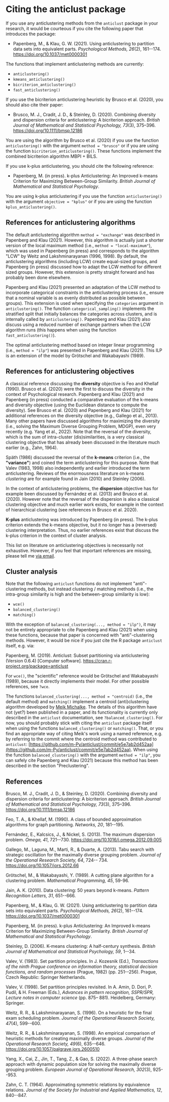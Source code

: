 # Citing the anticlust package

If you use any anticlustering methods from the `anticlust` package in your research, it would be courteous if you cite the following paper that introduces the package:

- Papenberg, M., & Klau, G. W. (2021). Using anticlustering to partition data sets into equivalent parts. *Psychological Methods, 26*(2), 161--174. https://doi.org/10.1037/met0000301

The functions that implement anticlustering methods are currently:

- `anticlustering()`
- `kmeans_anticlustering()`
- `bicriterion_anticlustering()`
- `fast_anticlustering()`

If you use the bicriterion anticlustering heuristic by Brusco et al. (2020), you should also cite their paper: 

- Brusco, M. J., Cradit, J. D., & Steinley, D. (2020). Combining diversity and dispersion criteria for anticlustering: A bicriterion approach. *British Journal of Mathematical and Statistical Psychology, 73*(3), 375–396. https://doi.org/10.1111/bmsp.12186

You are using the algorithm by Brusco et al. (2020) if you use the function `anticlustering()` with the argument `method = "brusco"` or if you are using the function `bicriterion_anticlustering()`. These functions implement the combined bicriterion algorithm MBPI + BILS. 

If you use k-plus anticlustering, you should cite the following reference:

- Papenberg, M. (in press). k-plus Anticlustering: An Improved k-means Criterion for Maximizing Between-Group Similarity. *British Journal of Mathematical and Statistical Psychology*.

You are using k-plus anticlustering if you use the function `anticlustering()` with the argument `objective = "kplus"` or if you are using the function `kplus_anticlustering()`.

## References for anticlustering algorithms

The default anticlustering algorithm `method = "exchange"` was described in Papenberg and Klau (2021). However, this algorithm is actually just a shorter version of the local maximum method (i.e., `method = "local-maximum"`), which was used in Papenberg (in press) and corresponds to the algorithm "LCW" by Weitz and Lakshminarayanan (1996, 1998). By default, the anticlustering algorithms (including LCW) create equal-sized groups, and Papenberg (in press) discussed how to adapt the LCW method for different sized groups. However, this extension is pretty straight forward and has probably been done elsewhere. 

Papenberg and Klau (2021) presented an adaptation of the LCW method to incorporate categorical constraints in the anticlustering process (i.e,, ensure that a nominal variable is as evenly distributed as possible between groups). This extension is used when specifying the `categories` argument in `anticlustering()`. The function `categorical_sampling()` implements the stratified split that initially balances the categories across clusters, and is internally called by `anticlustering()`. Papenberg and Klau (2021) also discuss using a reduced number of exchange partners when the LCW algorithm runs (this happens when using the function `fast_anticlustering()`).

The optimal anticlustering method based on integer linear programming (i.e., `method = "ilp"`) was presented in Papenberg and Klau (2021). This ILP is an extension of the model by Grötschel and Wakabayashi (1989).

## References for anticlustering objectives

A classical reference discussing the **diversity** objective is Feo and Khellaf (1990). Brusco et al. (2020) were the first to discuss the diversity in the context of Psychological research. Papenberg and Klau (2021) and Papenberg (in press) conducted a comparative evaluation of the k-means and diversity objective (using the Euclidean distance to compute the diversity). See Brusco et al. (2020) and Papenberg and Klau (2021) for additional references on the diversity objective (e.g., Gallego et al., 2013). Many other papers have discussed algorithms for maximizing the diversity (i.e., solving the Maximum Diverse Grouping Problem, MDGP), even very recently (e.g. Yang et al., 2022). Note that the reversal of the diversity, which is the sum of intra-cluster (dis)similarities, is a very classical clustering objective that has already been discussed in the literature much earlier (e.g., Zahn, 1964).

Späth (1986) discussed the reversal of the **k-means** criterion (i.e., the **"variance"**) and coined the term anticlustering for this purpose. Note that Valev (1983, 1998) also independently and earlier introduced the term anticlustering. Reviews of the enormousness literature on k-means *clustering* are for example found in Jain (2010) and Steinley (2006).

In the context of anticlustering problems, the **dispersion** objective has for example been discussed by Fernández et al. (2013) and Brusco et al. (2020). However note that the reversal of the dispersion is also a classical clustering objective and much earlier work exists, for example in the context of hierarchical clustering (see references in Brusco et al. 2020).

**K-plus** anticlustering was introduced by Papenberg (in press). The k-plus criterion extends the k-means objective, but it no longer has a (reversed) clustering interpretation. Thus, no earlier references exist that discuss the k-plus criterion in the context of cluster analysis. 

This list on literature on anticlustering objectives is necessarily not exhaustive. However, if you feel that important references are missing, please tell me <a href="mailto:martin.papenberg@hhu.de">via email</a>.

## Cluster analysis

Note that the following `anticlust` functions do not implement "anti"-clustering methods, but instead clustering / matching methods (i.e., the intra-group similarity is high and the between-group similarity is low):

- `wce()`
- `balanced_clustering()`
- `matching()`

With the exception of `balanced_clustering(..., method = "ilp")`, it may not be entirely appropriate to cite Papenberg and Klau (2021) when using these functions, because that paper is concerned with "anti"-clustering methods. However, it would be nice if you just cite the R package `anticlust` itself, e.g. via:

Papenberg, M. (2019). Anticlust: Subset partitioning via anticlustering (Version 0.6.4) [Computer software]. https://cran.r-project.org/package=anticlust

For `wce()`, the "scientific" reference would be Grötschel and Wakabayashi (1989), because it directly implements their model. For other possible references, see `?wce`. 

The functions `balanced_clustering(..., method = "centroid)` (i.e., the default method) and `matching()` implement a centroid (anti)clustering algorithm developed by [Meik Michalke](https://www.psychologie.hhu.de/arbeitsgruppen/diagnostik-und-differentielle-psychologie/arbeitsgruppe). The details of this algorithm have not (yet?) been published in a paper, and its functionality is currently only described in the `anticlust` documentation, see `?balanced_clustering()`. For now, you should probably stick with citing the `anticlust` package itself when using the functions `balanced_clustering()` or `matching()`. That, or you find an appropriate way of citing Meik's work using a named reference, e.g. by referring to the commit where the centroid method was contributed to `anticlust`:  [https://github.com/m-Py/anticlust/commit/e5e7ab2d452aa](https://github.com/m-Py/anticlust/commit/e5e7ab2d452aa). When using the function `balanced_clustering()` with the argument `method = "ilp"`, you can safely cite Papenberg and Klau (2021) because this method has been described in the section "Preclustering". 

## References

Brusco, M. J., Cradit, J. D., & Steinley, D. (2020). Combining diversity and dispersion criteria for anticlustering: A bicriterion approach. *British Journal of Mathematical and Statistical Psychology, 73*(3), 375–396. https://doi.org/10.1111/bmsp.12186

Feo, T. A., & Khellaf, M. (1990). A class of bounded approximation algorithms for graph partitioning. *Networks, 20*, 181--195.

Fernández, E., Kalcsics, J., & Nickel, S. (2013). The maximum dispersion problem. *Omega, 41*, 721--730. https://doi.org/10.1016/j.omega.2012.09.005

Gallego, M., Laguna, M., Marti, R., & Duarte, A. (2013). Tabu search with strategic oscillation for the
maximally diverse grouping problem. *Journal of the Operational Research Society, 64*, 724--
734. https://doi.org/10.1057/jors.2012.66

Grötschel, M., & Wakabayashi, Y. (1989). A cutting plane algorithm for a clustering problem. *Mathematical Programming, 45*, 59-96.

Jain, A. K. (2010). Data clustering: 50 years beyond k-means. *Pattern Recognition Letters, 31*, 651--666.

Papenberg, M., & Klau, G. W. (2021). Using anticlustering to partition data sets into equivalent parts. *Psychological Methods, 26*(2), 161--174. https://doi.org/10.1037/met0000301

Papenberg, M. (in press). k-plus Anticlustering: An Improved k-means Criterion for Maximizing Between-Group Similarity. *British Journal of Mathematical and Statistical Psychology*.

Steinley, D. (2006). K-means clustering: A half-century synthesis. *British Journal of Mathematical and Statistical Psychology, 59*, 1--34.

Valev, V. (1983). Set partition principles. In J. Kozesnik (Ed.), *Transactions of the ninth Prague conference on information theory, statistical decision functions, and random processes* (Prague, 1982) (pp. 251--256). Prague, Czech Republic: Springer Netherlands.

Valev, V. (1998). Set partition principles revisited. In A. Amin, D. Dori, P. Pudil, & H. Freeman (Eds.), *Advances in pattern recognition, SSPR/SPR, Lecture notes in computer science* (pp. 875– 881). Heidelberg,
Germany: Springer.

Weitz, R. R., & Lakshminarayanan, S. (1996). On a heuristic for the final exam scheduling problem. *Journal of the Operational Research Society, 47*(4), 599--600.

Weitz, R. R., & Lakshminarayanan, S. (1998). An empirical comparison of heuristic methods for creating maximally diverse groups. *Journal of the Operational Research Society, 49*(6), 635--646. https://doi.org/10.1057/palgrave.jors.2600510

Yang, X., Cai, Z., Jin, T., Tang, Z., & Gao, S. (2022). A three-phase search approach with dynamic population size for solving the maximally diverse grouping problem. *European Journal of Operational Research, 302*(3), 925--953.

Zahn, C. T. (1964). Approximating symmetric relations by equivalence relations. *Journal of the Society for Industrial and Applied Mathematics, 12*, 840--847.

